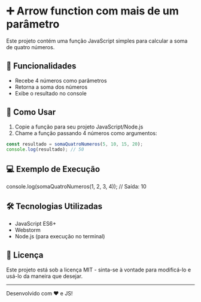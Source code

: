 # ➕ Arrow function com mais de um parâmetro

Este projeto contém uma função JavaScript simples para calcular a soma de quatro números.

## 🚀 Funcionalidades

- Recebe 4 números como parâmetros
- Retorna a soma dos números
- Exibe o resultado no console

## 📜 Como Usar

1. Copie a função para seu projeto JavaScript/Node.js
2. Chame a função passando 4 números como argumentos:

```javascript
const resultado = somaQuatroNumeros(5, 10, 15, 20);
console.log(resultado); // 50
```

## 💻 Exemplo de Execução

console.log(somaQuatroNumeros(1, 2, 3, 4)); 
// Saída: 10

## 🛠 Tecnologias Utilizadas

- JavaScript ES6+
- Webstorm
- Node.js (para execução no terminal)

## 📄 Licença

Este projeto está sob a licença MIT - sinta-se à vontade para modificá-lo e usá-lo da maneira que desejar.

---
Desenvolvido com ❤️ e JS!

